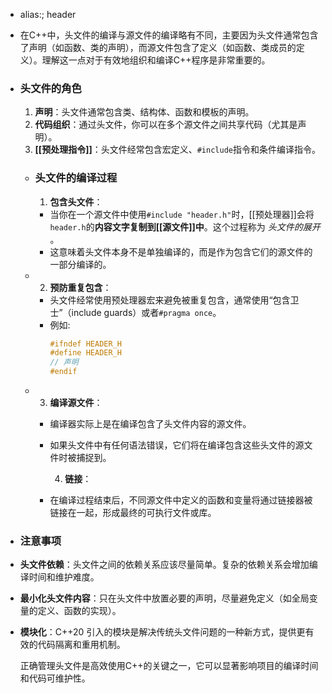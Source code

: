 - alias:; header
- 在C++中，头文件的编译与源文件的编译略有不同，主要因为头文件通常包含了声明（如函数、类的声明），而源文件包含了定义（如函数、类成员的定义）。理解这一点对于有效地组织和编译C++程序是非常重要的。
- ### 头文件的角色
  
  1. **声明**：头文件通常包含类、结构体、函数和模板的声明。
  2. **代码组织**：通过头文件，你可以在多个源文件之间共享代码（尤其是声明）。
  3. **[[预处理指令]]**：头文件经常包含宏定义、`#include`指令和条件编译指令。
	- ### 头文件的编译过程
	  
	  1. **包含头文件**：
		- 当你在一个源文件中使用`#include "header.h"`时，[[预处理器]]会将`header.h`的**内容文字复制到[[源文件]]中**。这个过程称为 *头文件的展开* 。
		- 这意味着头文件本身不是单独编译的，而是作为包含它们的源文件的一部分编译的。
	- 2. **预防重复包含**：
		- 头文件经常使用预处理器宏来避免被重复包含，通常使用“包含卫士”（include guards）或者`#pragma once`。
		- 例如:
		  ```cpp
		  #ifndef HEADER_H
		  #define HEADER_H
		  // 声明
		  #endif
		  ```
	- 3. **编译源文件**：
		- 编译器实际上是在编译包含了头文件内容的源文件。
		- 如果头文件中有任何语法错误，它们将在编译包含这些头文件的源文件时被捕捉到。
		  
		  4. **链接**：
		- 在编译过程结束后，不同源文件中定义的函数和变量将通过链接器被链接在一起，形成最终的可执行文件或库。
- ### 注意事项
- **头文件依赖**：头文件之间的依赖关系应该尽量简单。复杂的依赖关系会增加编译时间和维护难度。
- **最小化头文件内容**：只在头文件中放置必要的声明，尽量避免定义（如全局变量的定义、函数的实现）。
- **模块化**：C++20 引入的模块是解决传统头文件问题的一种新方式，提供更有效的代码隔离和重用机制。
  
  正确管理头文件是高效使用C++的关键之一，它可以显著影响项目的编译时间和代码可维护性。